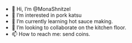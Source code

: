 - 👋 Hi, I’m @MonaShnitzel
- 👀 I’m interested in pork katsu
- 🌱 I’m currently learning hot sauce making.
- 💞️ I’m looking to collaborate on the kitchen floor.
- 📫 How to reach me: send coins.

<!---
MonaShnitzel/MonaShnitzel is a ✨ special ✨ repository because its `README.md` (this file) appears on your GitHub profile.
You can click the Preview link to take a look at your changes.
--->
